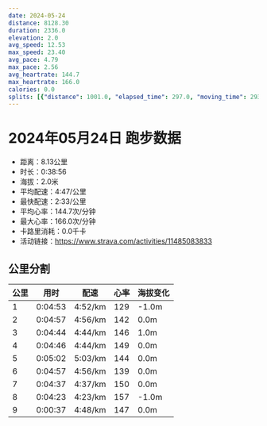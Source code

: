 ```yaml
---
date: 2024-05-24
distance: 8128.30
duration: 2336.0
elevation: 2.0
avg_speed: 12.53
max_speed: 23.40
avg_pace: 4.79
max_pace: 2.56
avg_heartrate: 144.7
max_heartrate: 166.0
calories: 0.0
splits: [{"distance": 1001.0, "elapsed_time": 297.0, "moving_time": 293.0, "average_speed": 3.42, "pace": 4.873304093567251, "average_heartrate": 129.08532423208192, "elevation_difference": -1.0, "split_number": 1}, {"distance": 1000.0, "elapsed_time": 297.0, "moving_time": 297.0, "average_speed": 3.37, "pace": 4.94560830860534, "average_heartrate": 142.1043771043771, "elevation_difference": 0.0, "split_number": 2}, {"distance": 999.0, "elapsed_time": 284.0, "moving_time": 284.0, "average_speed": 3.52, "pace": 4.734857954545454, "average_heartrate": 146.5, "elevation_difference": 1.0, "split_number": 3}, {"distance": 1003.0, "elapsed_time": 286.0, "moving_time": 286.0, "average_speed": 3.51, "pace": 4.748347578347579, "average_heartrate": 149.52447552447552, "elevation_difference": 0.0, "split_number": 4}, {"distance": 997.0, "elapsed_time": 302.0, "moving_time": 302.0, "average_speed": 3.3, "pace": 5.050515151515151, "average_heartrate": 144.41390728476821, "elevation_difference": 0.0, "split_number": 5}, {"distance": 1001.5, "elapsed_time": 297.0, "moving_time": 297.0, "average_speed": 3.37, "pace": 4.94560830860534, "average_heartrate": 139.42760942760944, "elevation_difference": 0.0, "split_number": 6}, {"distance": 998.5, "elapsed_time": 277.0, "moving_time": 277.0, "average_speed": 3.6, "pace": 4.629638888888889, "average_heartrate": 150.57039711191337, "elevation_difference": 0.0, "split_number": 7}, {"distance": 1000.0, "elapsed_time": 263.0, "moving_time": 263.0, "average_speed": 3.8, "pace": 4.385973684210526, "average_heartrate": 157.30038022813687, "elevation_difference": -1.0, "split_number": 8}, {"distance": 128.3, "elapsed_time": 37.0, "moving_time": 37.0, "average_speed": 3.47, "pace": 4.803083573487031, "average_heartrate": 147.86111111111111, "elevation_difference": 0.0, "split_number": 9}]
---
```


# 2024年05月24日 跑步数据

- 距离：8.13公里
- 时长：0:38:56
- 海拔：2.0米
- 平均配速：4:47/公里
- 最快配速：2:33/公里
- 平均心率：144.7次/分钟
- 最大心率：166.0次/分钟
- 卡路里消耗：0.0千卡
- 活动链接：https://www.strava.com/activities/11485083833

## 公里分割

| 公里 | 用时 | 配速 | 心率 | 海拔变化 |
|------|------|------|------|------|
| 1 | 0:04:53 | 4:52/km | 129 | -1.0m |
| 2 | 0:04:57 | 4:56/km | 142 | 0.0m |
| 3 | 0:04:44 | 4:44/km | 146 | 1.0m |
| 4 | 0:04:46 | 4:44/km | 149 | 0.0m |
| 5 | 0:05:02 | 5:03/km | 144 | 0.0m |
| 6 | 0:04:57 | 4:56/km | 139 | 0.0m |
| 7 | 0:04:37 | 4:37/km | 150 | 0.0m |
| 8 | 0:04:23 | 4:23/km | 157 | -1.0m |
| 9 | 0:00:37 | 4:48/km | 147 | 0.0m |

